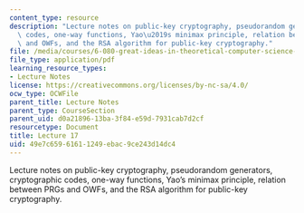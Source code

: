 ```yaml
---
content_type: resource
description: "Lecture notes on public-key cryptography, pseudorandom generators, cryptographic\
  \ codes, one-way functions, Yao\u2019s minimax principle, relation between PRGs\
  \ and OWFs, and the RSA algorithm for public-key cryptography."
file: /media/courses/6-080-great-ideas-in-theoretical-computer-science-spring-2008/49e7c65961611249ebac9ce243d14dc4_lec17.pdf
file_type: application/pdf
learning_resource_types:
- Lecture Notes
license: https://creativecommons.org/licenses/by-nc-sa/4.0/
ocw_type: OCWFile
parent_title: Lecture Notes
parent_type: CourseSection
parent_uid: d0a21896-13ba-3f84-e59d-7931cab7d2cf
resourcetype: Document
title: Lecture 17
uid: 49e7c659-6161-1249-ebac-9ce243d14dc4
---
```

Lecture notes on public-key cryptography, pseudorandom generators, cryptographic codes, one-way functions, Yao’s minimax principle, relation between PRGs and OWFs, and the RSA algorithm for public-key cryptography.